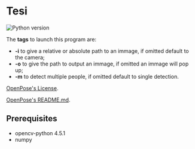 # Tesi

![Python version](https://img.shields.io/badge/python-python%203.8-brightgreen)

The **tags** to launch this program are:
* **-i** to give a relative or absolute path to an immage, if omitted default to the camera;
* **-o** to give the path to output an immage, if omitted an immage will pop up;
* **-m** to detect multiple people, if omitted default to single detection.

[OpenPose's License](https://github.com/CMU-Perceptual-Computing-Lab/openpose/blob/master/LICENSE).

[OpenPose's README.md](https://github.com/CMU-Perceptual-Computing-Lab/openpose/blob/master/README.md).

## Prerequisites
* opencv-python 4.5.1
* numpy
